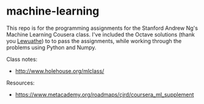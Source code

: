 # machine-learning
This repo is for the programming assignments for the Stanford Andrew Ng's Machine Learning Cousera class. 
I've included the Octave solutions (thank you [Lewuathe](https://github.com/Lewuathe/cousera-assignment)) to to pass the assignments, while working through the problems using Python and Numpy.

Class notes:
* http://www.holehouse.org/mlclass/

Resources:
* https://www.metacademy.org/roadmaps/cjrd/coursera_ml_supplement
